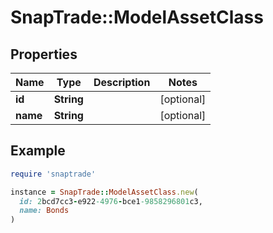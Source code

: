 # SnapTrade::ModelAssetClass

## Properties

| Name | Type | Description | Notes |
| ---- | ---- | ----------- | ----- |
| **id** | **String** |  | [optional] |
| **name** | **String** |  | [optional] |

## Example

```ruby
require 'snaptrade'

instance = SnapTrade::ModelAssetClass.new(
  id: 2bcd7cc3-e922-4976-bce1-9858296801c3,
  name: Bonds
)
```

